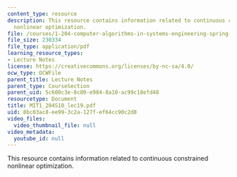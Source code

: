 ```yaml
---
content_type: resource
description: This resource contains information related to continuous constrained
  nonlinear optimization.
file: /courses/1-204-computer-algorithms-in-systems-engineering-spring-2010/8bc03ac8ee993c2a127fef64cc90c2d8_MIT1_204S10_lec19.pdf
file_size: 230334
file_type: application/pdf
learning_resource_types:
- Lecture Notes
license: https://creativecommons.org/licenses/by-nc-sa/4.0/
ocw_type: OCWFile
parent_title: Lecture Notes
parent_type: CourseSection
parent_uid: 5c600c3e-8c80-e984-8a10-ac99c18efd48
resourcetype: Document
title: MIT1_204S10_lec19.pdf
uid: 8bc03ac8-ee99-3c2a-127f-ef64cc90c2d8
video_files:
  video_thumbnail_file: null
video_metadata:
  youtube_id: null
---
```

This resource contains information related to continuous constrained nonlinear optimization.